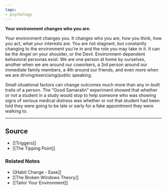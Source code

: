 ```yaml
---
tags:
- psychology
---
```

**Your environment changes who you are.**

Your environment changes you. It changes who you are, how you think, how you act, what your interests are. You are not stagnant, but constantly changing to the environment you're in and the role you may take in it. It can be the Angel on your shoulder, or the Devil. Environment-dependent behavioral personas exist. We are one person at home by ourselves, another when we are around our coworkers, a 3rd person around our immediate family members, a 4th around our friends, and even more when we are driving/exercising/public speaking.

Small situational factors can change outcomes much more than any in-built traits of a person. The "Good Samaratin" experiment showed that whether or not a student in a study would stop to help someone who was showing signs of serious medical distress was whether or not that student had been told they were going to be late or early for a fake appointment they were walking to.

---

## Source
- [[Triggers]]
- [[The Tipping Point]]

### Related Notes
- [[Habit Change - Ease]] 
- [[The Broken Windows Theory]] 
- [[Tailor Your Environment]]